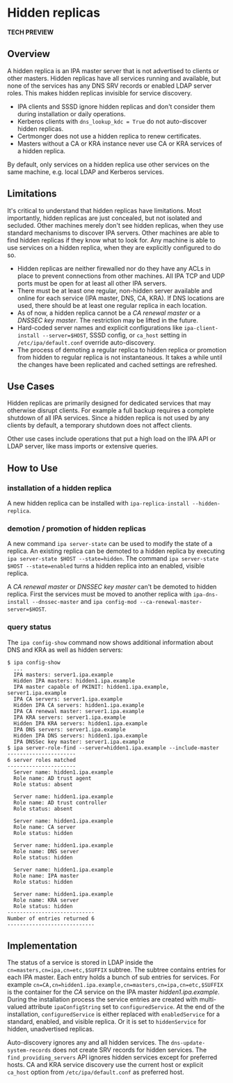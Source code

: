 # Hidden replicas

**TECH PREVIEW**

## Overview

A hidden replica is an IPA master server that is not advertised to
clients or other masters. Hidden replicas have all services running
and available, but none of the services has any DNS SRV records or
enabled LDAP server roles. This makes hidden replicas invisible for
service discovery.

* IPA clients and SSSD ignore hidden replicas and don't consider them
  during installation or daily operations.
* Kerberos clients with ``dns_lookup_kdc = True`` do not auto-discover
  hidden replicas.
* Certmonger does not use a hidden replica to renew certificates.
* Masters without a CA or KRA instance never use CA or KRA services
  of a hidden replica.

By default, only services on a hidden replica use other services on
the same machine, e.g. local LDAP and Kerberos services.

## Limitations

It's critical to understand that hidden replicas have limitations. Most
importantly, hidden replicas are just concealed, but not isolated and
secluded. Other machines merely don't see hidden replicas, when they
use standard mechanisms to discover IPA servers. Other machines are
able to find hidden replicas if they know what to look for. Any machine
is able to use services on a hidden replica, when they are explicitly
configured to do so.

* Hidden replicas are neither firewalled nor do they have any ACLs in
  place to prevent connections from other machines. All IPA TCP and
  UDP ports must be open for at least all other IPA servers.
* There must be at least one regular, non-hidden server available and
  online for each service (IPA master, DNS, CA, KRA). If DNS locations
  are used, there should be at least one regular replica in each
  location.
* As of now, a hidden replica cannot be a *CA renewal master* or
  a *DNSSEC key master*. The restriction may be lifted in the future.
* Hard-coded server names and explicit configurations like
  ``ipa-client-install --server=$HOST``, SSSD config, or ``ca_host``
  setting in ``/etc/ipa/default.conf`` override auto-discovery.
* The process of demoting a regular replica to hidden replica or
  promotion from hidden to regular replica is not instantaneous. It
  takes a while until the changes have been replicated and cached
  settings are refreshed.

## Use Cases

Hidden replicas are primarily designed for dedicated services that may
otherwise disrupt clients. For example a full backup requires a
complete shutdown of all IPA services. Since a hidden replica is not
used by any clients by default, a temporary shutdown does not affect
clients.

Other use cases include operations that put a high load on the IPA
API or LDAP server, like mass imports or extensive queries.

## How to Use

### installation of a hidden replica

A new hidden replica can be installed with
``ipa-replica-install --hidden-replica``.

### demotion / promotion of hidden replicas

A new command ``ipa server-state`` can be used to modify the state of a
replica. An existing replica can be demoted to a hidden replica by
executing ``ipa server-state $HOST --state=hidden``. The command
``ipa server-state $HOST --state=enabled`` turns a hidden replica
into an enabled, visible replica.

A *CA renewal master* or *DNSSEC key master* can't be demoted to hidden
replica. First the services must be moved to another replica with
``ipa-dns-install --dnssec-master`` and
``ipa config-mod --ca-renewal-master-server=$HOST``.

### query status

The ``ipa config-show`` command now shows additional information about
DNS and KRA as well as hidden servers:

```
$ ipa config-show
  ...
  IPA masters: server1.ipa.example
  Hidden IPA masters: hidden1.ipa.example
  IPA master capable of PKINIT: hidden1.ipa.example, server1.ipa.example
  IPA CA servers: server1.ipa.example
  Hidden IPA CA servers: hidden1.ipa.example
  IPA CA renewal master: server1.ipa.example
  IPA KRA servers: server1.ipa.example
  Hidden IPA KRA servers: hidden1.ipa.example
  IPA DNS servers: server1.ipa.example
  Hidden IPA DNS servers: hidden1.ipa.example
  IPA DNSSec key master: server1.ipa.example
$ ipa server-role-find --server=hidden1.ipa.example --include-master
----------------------
6 server roles matched
----------------------
  Server name: hidden1.ipa.example
  Role name: AD trust agent
  Role status: absent

  Server name: hidden1.ipa.example
  Role name: AD trust controller
  Role status: absent

  Server name: hidden1.ipa.example
  Role name: CA server
  Role status: hidden

  Server name: hidden1.ipa.example
  Role name: DNS server
  Role status: hidden

  Server name: hidden1.ipa.example
  Role name: IPA master
  Role status: hidden

  Server name: hidden1.ipa.example
  Role name: KRA server
  Role status: hidden
----------------------------
Number of entries returned 6
----------------------------
```

## Implementation

The status of a service is stored in LDAP inside the
``cn=masters,cn=ipa,cn=etc,$SUFFIX`` subtree. The subtree contains
entries for each IPA master. Each entry holds a bunch of sub entries
for services. For example
``cn=CA,cn=hidden1.ipa.example,cn=masters,cn=ipa,cn=etc,$SUFFIX`` is
the container for the *CA* service on the IPA master
*hidden1.ipa.example*. During the installation process the service
entries are created with multi-valued attribute ``ipaConfigString``
set to ``configuredService``. At the end of the installation,
``configuredService`` is either replaced with ``enabledService`` for a
standard, enabled, and visible replica. Or it is set to
``hiddenService`` for hidden, unadvertised replicas.

Auto-discovery ignores any and all hidden services. The
``dns-update-system-records`` does not create SRV records for hidden
services. The ``find_providing_servers`` API ignores hidden services
except for preferred hosts. CA and KRA service discovery use the
current host or explicit ``ca_host`` option from
``/etc/ipa/default.conf`` as preferred host.
